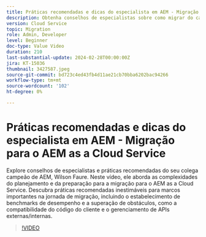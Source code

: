 ```yaml
---
title: Práticas recomendadas e dicas do especialista em AEM - Migração para o AEM as a Cloud Service
description: Obtenha conselhos de especialistas sobre como migrar do campeão do AEM para o AEM as a Cloud Service, Wilson Faure.
version: Cloud Service
topic: Migration
role: Admin, Developer
level: Beginner
doc-type: Value Video
duration: 210
last-substantial-update: 2024-02-28T00:00:00Z
jira: KT-15036
thumbnail: 3427587.jpeg
source-git-commit: bd723c4ed43fb4d11ae21cb70bba6202bac94266
workflow-type: tm+mt
source-wordcount: '102'
ht-degree: 0%

---
```



# Práticas recomendadas e dicas do especialista em AEM - Migração para o AEM as a Cloud Service

Explore conselhos de especialistas e práticas recomendadas do seu colega campeão de AEM, Wilson Faure. Neste vídeo, ele aborda as complexidades do planejamento e da preparação para a migração para o AEM as a Cloud Service. Descubra práticas recomendadas inestimáveis para marcos importantes na jornada de migração, incluindo o estabelecimento de benchmarks de desempenho e a superação de obstáculos, como a compatibilidade do código do cliente e o gerenciamento de APIs externas/internas.

>[!VIDEO](https://video.tv.adobe.com/v/3427587/?learn=on)
